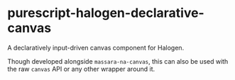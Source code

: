 # purescript-halogen-declarative-canvas

A declaratively input-driven canvas component for Halogen.

Though developed alongside `massara-na-canvas`, this can also be used with the raw `canvas` API or any other wrapper around it.
